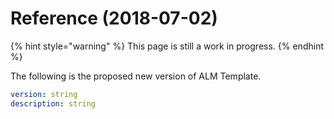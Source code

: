 # Reference \(2018-07-02\)

{% hint style="warning" %}
This page is still a work in progress.
{% endhint %}

The following is the proposed new version of ALM Template.

```yaml
version: string
description: string
```

